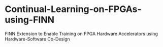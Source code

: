 # Continual-Learning-on-FPGAs-using-FINN
FINN Extension to Enable Training on FPGA Hardware Accelerators using Hardware-Software Co-Design

